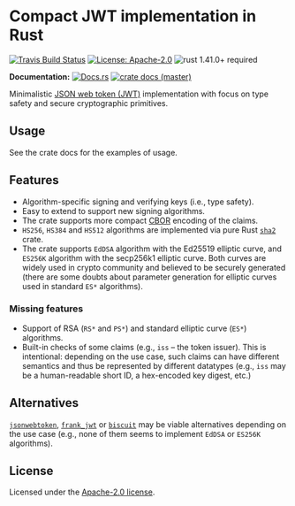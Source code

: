 # Compact JWT implementation in Rust

[![Travis Build Status](https://img.shields.io/travis/com/slowli/jwt-compact/master.svg?label=Linux%20Build)](https://travis-ci.com/slowli/jwt-compact) 
[![License: Apache-2.0](https://img.shields.io/github/license/slowli/jwt-compact.svg)](https://github.com/slowli/jwt-compact/blob/master/LICENSE)
![rust 1.41.0+ required](https://img.shields.io/badge/rust-1.41.0+-blue.svg?label=Required%20Rust)

**Documentation:** [![Docs.rs](https://docs.rs/jwt-compact/badge.svg)](https://docs.rs/jwt-compact/)
[![crate docs (master)](https://img.shields.io/badge/master-yellow.svg?label=docs)](https://slowli.github.io/jwt-compact/jwt_compact/)

Minimalistic [JSON web token (JWT)][JWT] implementation with focus on type safety
and secure cryptographic primitives.

## Usage

See the crate docs for the examples of usage.

## Features

- Algorithm-specific signing and verifying keys (i.e., type safety).
- Easy to extend to support new signing algorithms.
- The crate supports more compact [CBOR] encoding of the claims.
- `HS256`, `HS384` and `HS512` algorithms are implemented via pure Rust [`sha2`] crate.
- The crate supports `EdDSA` algorithm with the Ed25519 elliptic curve, and `ES256K` algorithm
  with the secp256k1 elliptic curve. Both curves are widely used in crypto community
  and believed to be securely generated (there are some doubts about parameter generation
  for elliptic curves used in standard `ES*` algorithms).

### Missing features

- Support of RSA (`RS*` and `PS*`) and standard elliptic curve (`ES*`) algorithms.
- Built-in checks of some claims (e.g., `iss` – the token issuer).
  This is intentional: depending on the use case, such claims can have different semantics
  and thus be represented by different datatypes (e.g., `iss` may be a human-readable short ID,
  a hex-encoded key digest, etc.)

## Alternatives

[`jsonwebtoken`], [`frank_jwt`] or [`biscuit`] may be viable alternatives depending on the use case
(e.g., none of them seems to implement `EdDSA` or `ES256K` algorithms).

## License

Licensed under the [Apache-2.0 license](LICENSE).

[JWT]: https://jwt.io/
[CBOR]: https://tools.ietf.org/html/rfc7049
[`sha2`]: https://crates.io/crates/sha2
[`jsonwebtoken`]: https://crates.io/crates/jsonwebtoken
[`frank_jwt`]: https://crates.io/crates/frank_jwt
[`biscuit`]: https://crates.io/crates/biscuit
